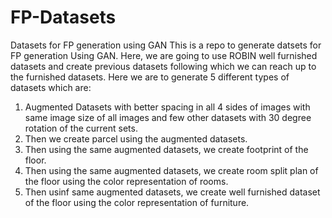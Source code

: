 # FP-Datasets
Datasets for FP generation using GAN 
This is a repo to generate datsets for FP generation Using GAN. Here, we are going to use ROBIN well furnished datasets and create previous datasets following which we can reach up to the furnished datasets. Here we are to generate 5 different types of datasets which are:
1. Augmented Datasets with better spacing in all 4 sides of images with same image size of all images and few other datasets with 30 degree rotation of the current sets.
2. Then we create parcel using the augmented datasets.
3. Then using the same augmented datasets, we create footprint of the floor.
4. Then using the same augmented datasets, we create room split plan of the floor using the color representation of rooms.
5. Then usinf same augmented datasets, we create well furnished dataset of the floor using the color representation of furniture.